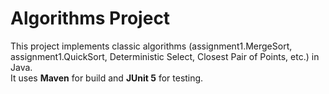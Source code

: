 # Algorithms Project

This project implements classic algorithms (assignment1.MergeSort, assignment1.QuickSort, Deterministic Select, Closest Pair of Points, etc.) in Java.  
It uses **Maven** for build and **JUnit 5** for testing.